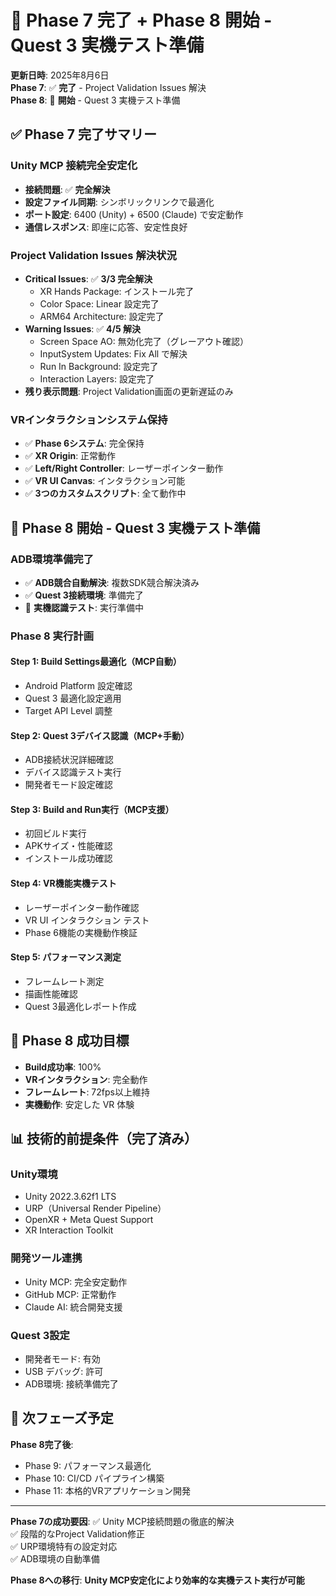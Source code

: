 # 🎊 Phase 7 完了 + Phase 8 開始 - Quest 3 実機テスト準備

**更新日時**: 2025年8月6日  
**Phase 7**: ✅ **完了** - Project Validation Issues 解決  
**Phase 8**: 🚀 **開始** - Quest 3 実機テスト準備

## ✅ Phase 7 完了サマリー

### **Unity MCP 接続完全安定化**
- **接続問題**: ✅ **完全解決** 
- **設定ファイル同期**: シンボリックリンクで最適化
- **ポート設定**: 6400 (Unity) + 6500 (Claude) で安定動作
- **通信レスポンス**: 即座に応答、安定性良好

### **Project Validation Issues 解決状況**
- **Critical Issues**: ✅ **3/3 完全解決**
  - XR Hands Package: インストール完了
  - Color Space: Linear 設定完了  
  - ARM64 Architecture: 設定完了
- **Warning Issues**: ✅ **4/5 解決**
  - Screen Space AO: 無効化完了（グレーアウト確認）
  - InputSystem Updates: Fix All で解決
  - Run In Background: 設定完了
  - Interaction Layers: 設定完了
- **残り表示問題**: Project Validation画面の更新遅延のみ

### **VRインタラクションシステム保持**
- ✅ **Phase 6システム**: 完全保持
- ✅ **XR Origin**: 正常動作
- ✅ **Left/Right Controller**: レーザーポインター動作
- ✅ **VR UI Canvas**: インタラクション可能
- ✅ **3つのカスタムスクリプト**: 全て動作中

## 🚀 Phase 8 開始 - Quest 3 実機テスト準備

### **ADB環境準備完了**
- ✅ **ADB競合自動解決**: 複数SDK競合解決済み
- ✅ **Quest 3接続環境**: 準備完了
- 📱 **実機認識テスト**: 実行準備中

### **Phase 8 実行計画**

#### **Step 1: Build Settings最適化（MCP自動）**
- Android Platform 設定確認
- Quest 3 最適化設定適用
- Target API Level 調整

#### **Step 2: Quest 3デバイス認識（MCP+手動）**  
- ADB接続状況詳細確認
- デバイス認識テスト実行
- 開発者モード設定確認

#### **Step 3: Build and Run実行（MCP支援）**
- 初回ビルド実行
- APKサイズ・性能確認
- インストール成功確認

#### **Step 4: VR機能実機テスト**
- レーザーポインター動作確認
- VR UI インタラクション テスト
- Phase 6機能の実機動作検証

#### **Step 5: パフォーマンス測定**
- フレームレート測定
- 描画性能確認  
- Quest 3最適化レポート作成

## 🎯 Phase 8 成功目標

- **Build成功率**: 100%
- **VRインタラクション**: 完全動作
- **フレームレート**: 72fps以上維持
- **実機動作**: 安定した VR 体験

## 📊 技術的前提条件（完了済み）

### **Unity環境**
- Unity 2022.3.62f1 LTS
- URP（Universal Render Pipeline）
- OpenXR + Meta Quest Support
- XR Interaction Toolkit

### **開発ツール連携**
- Unity MCP: 完全安定動作
- GitHub MCP: 正常動作
- Claude AI: 統合開発支援

### **Quest 3設定**  
- 開発者モード: 有効
- USB デバッグ: 許可
- ADB環境: 接続準備完了

## 🔄 次フェーズ予定

**Phase 8完了後**:
- Phase 9: パフォーマンス最適化
- Phase 10: CI/CD パイプライン構築
- Phase 11: 本格的VRアプリケーション開発

---

**Phase 7の成功要因**:
✅ Unity MCP接続問題の徹底的解決  
✅ 段階的なProject Validation修正  
✅ URP環境特有の設定対応  
✅ ADB環境の自動準備  

**Phase 8への移行**: **Unity MCP安定化により効率的な実機テスト実行が可能**

